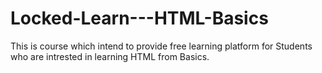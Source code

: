 # Locked-Learn---HTML-Basics
This is course which intend to provide free learning platform for Students 
who are intrested in learning HTML from Basics.

